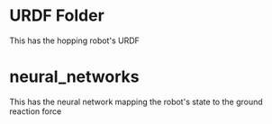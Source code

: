 # URDF Folder
This has the hopping robot's URDF

# neural_networks 
This has the neural network mapping the robot's state to the ground reaction force
